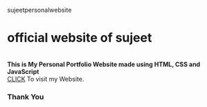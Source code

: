 sujeetpersonalwebsite
<h1>official website of sujeet</h1><br>
<b>This is My Personal Portfolio Website made using HTML, CSS and JavaScript</b><br>
<a href = "https://www.sujeetmainali.com.np">CLICK</a> To visit my Website.
<h3>Thank You</h3>

